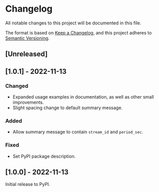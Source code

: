 # Changelog

All notable changes to this project will be documented in this file.

The format is based on [Keep a Changelog](https://keepachangelog.com/en/1.0.0/),
and this project adheres to [Semantic Versioning](https://semver.org/spec/v2.0.0.html).

## [Unreleased]

## [1.0.1] - 2022-11-13

### Changed

- Expanded usage examples in documentation, as well as other small improvements.
- Slight spacing change to default summary message.

### Added

- Allow summary message to contain `stream_id` and `period_sec`.

### Fixed

- Set PyPI package description.

## [1.0.0] - 2022-11-13

Initial release to PyPI.

